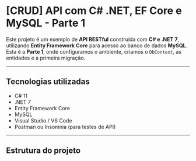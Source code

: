 # [CRUD] API com C# .NET, EF Core e MySQL - Parte 1

Este projeto é um exemplo de **API RESTful** construída com **C# e .NET 7**, utilizando **Entity Framework Core** para acesso ao banco de dados **MySQL**.  
Esta é a **Parte 1**, onde configuramos o ambiente, criamos o `DbContext`, as entidades e a primeira migração.

---

## Tecnologias utilizadas

- C# 11
- .NET 7
- Entity Framework Core
- MySQL
- Visual Studio / VS Code
- Postman ou Insomnia (para testes de API)

---

## Estrutura do projeto

